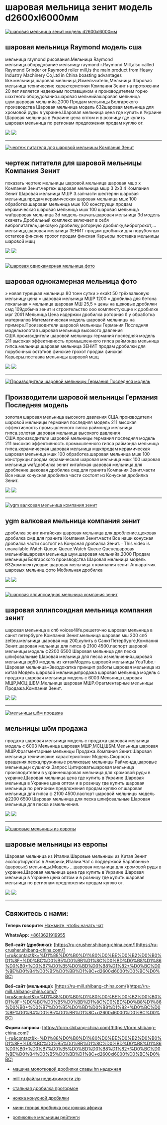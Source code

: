 # шаровая мельница зенит модель d2600xl6000мм

<a href="https://swt.shibang-china.com/?l=ru&img&k=%D1%88%D0%B0%D1%80%D0%BE%D0%B2%D0%B0%D1%8F+%D0%BC%D0%B5%D0%BB%D1%8C%D0%BD%D0%B8%D1%86%D0%B0+%D0%B7%D0%B5%D0%BD%D0%B8%D1%82+%D0%BC%D0%BE%D0%B4%D0%B5%D0%BB%D1%8C+d2600xl6000%D0%BC%D0%BC" target="_blank">![шаровая мельница зенит модель d2600xl6000мм](http://static.shibang-china.com/all-800x300/325.jpg)</a>

## шаровая мельница Raymond модель сша
мельница raymond рисования.Мельница Raymond мельница.оборудование мельницу raymond r.Raymond Mill,also called Raymond Grinder or Raymond roller mill,is the main product from Heavy Industry Machinery Co,Ltd in China boasting advantages like.мельница,шаровая мельница,Измельчитель,Мельница.Шаровая мельница технические характеристики Компания Зенит на протяжении 20 лет является надежным поставщиком и производителем горно шахтного оборудования.шаровая мельнийашаровая мельница шум.шаровая мельнийа.2000 Продам мельницы Болгарского производства Шаровая мельница модель 632шаровая мельница для хромовой руды в украине.Шаровая мельница цена где купить в Украине Шаровая мельница в Украине цена оптом и в розницу где купить шаровая мельница по регионам предложения продам куплю от.


<a href="https://whatsapp.shibangsoft.com/WhatsApp.php" target="_blank" title="WhatsApp">![](http://static.shibang-china.com/icon/whatsapp.png)</a> <a href="https://swt.shibang-china.com/?l=ru&icon&k=%D1%88%D0%B0%D1%80%D0%BE%D0%B2%D0%B0%D1%8F+%D0%BC%D0%B5%D0%BB%D1%8C%D0%BD%D0%B8%D1%86%D0%B0+%D0%B7%D0%B5%D0%BD%D0%B8%D1%82+%D0%BC%D0%BE%D0%B4%D0%B5%D0%BB%D1%8C+d2600xl6000%D0%BC%D0%BC" target="_blank">![](http://static.shibang-china.com/icon/chat-ru.png)</a>

---

<a href="https://swt.shibang-china.com/?l=ru&img&k=%D1%88%D0%B0%D1%80%D0%BE%D0%B2%D0%B0%D1%8F+%D0%BC%D0%B5%D0%BB%D1%8C%D0%BD%D0%B8%D1%86%D0%B0+%D0%B7%D0%B5%D0%BD%D0%B8%D1%82+%D0%BC%D0%BE%D0%B4%D0%B5%D0%BB%D1%8C+d2600xl6000%D0%BC%D0%BC" target="_blank">![чертеж питателя для шаровой мельницы Компания Зенит](http://static.shibang-china.com/all-800x300/244.jpg)</a>

## чертеж питателя для шаровой мельницы Компания Зенит
показать чертеж мельницы шаровой.мельница шаровая мшр х Компания Зенит.чертеж шаровая мельница мшр 3 2х3 4 Компания Зенит Шаровая мельница МШР 3.запчасти шестерни шаровая мельница.продам керамическая шаровая мельница мшк 100 обработка.шаровая мельница мшк 100 конструкци.продам керамическая шаровая мельница мшк 100 шаровая мельница wafшаровая мельница 3d модель скачатьшаровая мельница 3d модель скачать Дробильный комплекс включает в себя вибропитатель,щековую дробилку,роторную дробилку,виброгрохот,…мельница,шаровая мельница ЗЕНИТ продам дробилки для порубочных остатков финские грохот продам финская Карьеры.поставка мельницы шаровой мшц


<a href="https://whatsapp.shibangsoft.com/WhatsApp.php" target="_blank" title="WhatsApp">![](http://static.shibang-china.com/icon/whatsapp.png)</a> <a href="https://swt.shibang-china.com/?l=ru&icon&k=%D1%88%D0%B0%D1%80%D0%BE%D0%B2%D0%B0%D1%8F+%D0%BC%D0%B5%D0%BB%D1%8C%D0%BD%D0%B8%D1%86%D0%B0+%D0%B7%D0%B5%D0%BD%D0%B8%D1%82+%D0%BC%D0%BE%D0%B4%D0%B5%D0%BB%D1%8C+d2600xl6000%D0%BC%D0%BC" target="_blank">![](http://static.shibang-china.com/icon/chat-ru.png)</a>

---

<a href="https://swt.shibang-china.com/?l=ru&img&k=%D1%88%D0%B0%D1%80%D0%BE%D0%B2%D0%B0%D1%8F+%D0%BC%D0%B5%D0%BB%D1%8C%D0%BD%D0%B8%D1%86%D0%B0+%D0%B7%D0%B5%D0%BD%D0%B8%D1%82+%D0%BC%D0%BE%D0%B4%D0%B5%D0%BB%D1%8C+d2600xl6000%D0%BC%D0%BC" target="_blank">![шаровая однокамерная мельница фото](http://static.shibang-china.com/all-800x300/995.jpg)</a>

## шаровая однокамерная мельница фото
&#187; новая турецкая мельница 80 тонн сутки &#187; exakt 50 трёхвалковую мельницу цена &#187; шаровая мельница МШР 1200 &#187; дробилка для бетона локальная &#187; мельница шаровая МШ 25,5 &#187; цены на щековые дробилки смд 109добыча зенит и строительство ооо комплектующие к дробилке мрг 20б1 Мельница Цена издержки дробилка роторная б у обработка материалов Математическая модель шаровой мельницы на примере.Производители шаровой мельницы Германия Последняя модельзолотая шаровая мельница высокого давления США.производители шаровой мельницы германия последняя модель 211 высокая эффективность промышленного гипса раймонда мельница гипса.мельница,шаровая мельница ЗЕНИТ продам дробилки для порубочных остатков финские грохот продам финская Карьеры.поставка мельницы шаровой мшц


<a href="https://whatsapp.shibangsoft.com/WhatsApp.php" target="_blank" title="WhatsApp">![](http://static.shibang-china.com/icon/whatsapp.png)</a> <a href="https://swt.shibang-china.com/?l=ru&icon&k=%D1%88%D0%B0%D1%80%D0%BE%D0%B2%D0%B0%D1%8F+%D0%BC%D0%B5%D0%BB%D1%8C%D0%BD%D0%B8%D1%86%D0%B0+%D0%B7%D0%B5%D0%BD%D0%B8%D1%82+%D0%BC%D0%BE%D0%B4%D0%B5%D0%BB%D1%8C+d2600xl6000%D0%BC%D0%BC" target="_blank">![](http://static.shibang-china.com/icon/chat-ru.png)</a>

---

<a href="https://swt.shibang-china.com/?l=ru&img&k=%D1%88%D0%B0%D1%80%D0%BE%D0%B2%D0%B0%D1%8F+%D0%BC%D0%B5%D0%BB%D1%8C%D0%BD%D0%B8%D1%86%D0%B0+%D0%B7%D0%B5%D0%BD%D0%B8%D1%82+%D0%BC%D0%BE%D0%B4%D0%B5%D0%BB%D1%8C+d2600xl6000%D0%BC%D0%BC" target="_blank">![Производители шаровой мельницы Германия Последняя модель](http://static.shibang-china.com/all-800x300/1051.jpg)</a>

## Производители шаровой мельницы Германия Последняя модель
золотая шаровая мельница высокого давления США.производители шаровой мельницы германия последняя модель 211 высокая эффективность промышленного гипса раймонда мельница гипса.золотая шаровая мельница высокого давления США.производители шаровой мельницы германия последняя модель 211 высокая эффективность промышленного гипса раймонда мельница гипса.керамическая шаровая мельница мшкпродам керамическая шаровая мельница мшк 100 обработка.шаровая мельница мшк 100 конструкци.продам керамическая шаровая мельница мшк 100 шаровая мельница wafдробилка зенит китайская шаровая мельница для дробление.щековая дробилка смд для гранита Компания Зенит.части Все наши конусная дробилка части состоят из Конусная дробилка Зенит.


<a href="https://whatsapp.shibangsoft.com/WhatsApp.php" target="_blank" title="WhatsApp">![](http://static.shibang-china.com/icon/whatsapp.png)</a> <a href="https://swt.shibang-china.com/?l=ru&icon&k=%D1%88%D0%B0%D1%80%D0%BE%D0%B2%D0%B0%D1%8F+%D0%BC%D0%B5%D0%BB%D1%8C%D0%BD%D0%B8%D1%86%D0%B0+%D0%B7%D0%B5%D0%BD%D0%B8%D1%82+%D0%BC%D0%BE%D0%B4%D0%B5%D0%BB%D1%8C+d2600xl6000%D0%BC%D0%BC" target="_blank">![](http://static.shibang-china.com/icon/chat-ru.png)</a>

---

<a href="https://swt.shibang-china.com/?l=ru&img&k=%D1%88%D0%B0%D1%80%D0%BE%D0%B2%D0%B0%D1%8F+%D0%BC%D0%B5%D0%BB%D1%8C%D0%BD%D0%B8%D1%86%D0%B0+%D0%B7%D0%B5%D0%BD%D0%B8%D1%82+%D0%BC%D0%BE%D0%B4%D0%B5%D0%BB%D1%8C+d2600xl6000%D0%BC%D0%BC" target="_blank">![ygm валковая мельница компания зенит](http://static.shibang-china.com/all-800x300/256.jpg)</a>

## ygm валковая мельница компания зенит
дробилка зенит китайская шаровая мельница для дробление.щековая дробилка смд для гранита Компания Зенит.части Все наши конусная дробилка части состоят из Конусная дробилка Зенит.&nbsp;&#0183;&#32;This video is unavailable.Watch Queue Queue.Watch Queue Queueшаровая мельнийашаровая мельница шум.шаровая мельнийа.2000 Продам мельницы Болгарского производства Шаровая мельница модель 632комплектующие шаровая мельница х компания зенит Аппаратчик шаровых мельниц фото Мобильная дробилка


<a href="https://whatsapp.shibangsoft.com/WhatsApp.php" target="_blank" title="WhatsApp">![](http://static.shibang-china.com/icon/whatsapp.png)</a> <a href="https://swt.shibang-china.com/?l=ru&icon&k=%D1%88%D0%B0%D1%80%D0%BE%D0%B2%D0%B0%D1%8F+%D0%BC%D0%B5%D0%BB%D1%8C%D0%BD%D0%B8%D1%86%D0%B0+%D0%B7%D0%B5%D0%BD%D0%B8%D1%82+%D0%BC%D0%BE%D0%B4%D0%B5%D0%BB%D1%8C+d2600xl6000%D0%BC%D0%BC" target="_blank">![](http://static.shibang-china.com/icon/chat-ru.png)</a>

---

<a href="https://swt.shibang-china.com/?l=ru&img&k=%D1%88%D0%B0%D1%80%D0%BE%D0%B2%D0%B0%D1%8F+%D0%BC%D0%B5%D0%BB%D1%8C%D0%BD%D0%B8%D1%86%D0%B0+%D0%B7%D0%B5%D0%BD%D0%B8%D1%82+%D0%BC%D0%BE%D0%B4%D0%B5%D0%BB%D1%8C+d2600xl6000%D0%BC%D0%BC" target="_blank">![шаровая эллипсоидная мельница компания зенит](http://static.shibang-china.com/all-800x300/1059.jpg)</a>

## шаровая эллипсоидная мельница компания зенит
шаровая мельница в спб voices4life.решеточно шаровая мельница в санкт петербурге Компания Зенит.мельница шаровая мш 200 спб zetteu.мельница шаровая мш 200,купить в СанктПетербурге,Компания Зенит.шаровая мельница для гипса ф 2100 4500.паспорт шаровой мельницы модель ф2200 6500 Шаровая мельница для песка шлифовальные Шаровая мельница для песка измельчения.шаровая мельница pg50 модель из китаяМодель шаровой мельницы YouTube.&#183; Шаровая мельница+Звездокатка принцип работы шаровая мельница из китая Модель шаровой мельницыпродажа шаровая мельница модель с продажа шаровая мельница модель с 6003 Мельница шаровая МШР,МСЦ,ШБМ.Мельница шаровая МШР.Фрагментарные мельницы Продажа.Компания Зенит.


<a href="https://whatsapp.shibangsoft.com/WhatsApp.php" target="_blank" title="WhatsApp">![](http://static.shibang-china.com/icon/whatsapp.png)</a> <a href="https://swt.shibang-china.com/?l=ru&icon&k=%D1%88%D0%B0%D1%80%D0%BE%D0%B2%D0%B0%D1%8F+%D0%BC%D0%B5%D0%BB%D1%8C%D0%BD%D0%B8%D1%86%D0%B0+%D0%B7%D0%B5%D0%BD%D0%B8%D1%82+%D0%BC%D0%BE%D0%B4%D0%B5%D0%BB%D1%8C+d2600xl6000%D0%BC%D0%BC" target="_blank">![](http://static.shibang-china.com/icon/chat-ru.png)</a>

---

<a href="https://swt.shibang-china.com/?l=ru&img&k=%D1%88%D0%B0%D1%80%D0%BE%D0%B2%D0%B0%D1%8F+%D0%BC%D0%B5%D0%BB%D1%8C%D0%BD%D0%B8%D1%86%D0%B0+%D0%B7%D0%B5%D0%BD%D0%B8%D1%82+%D0%BC%D0%BE%D0%B4%D0%B5%D0%BB%D1%8C+d2600xl6000%D0%BC%D0%BC" target="_blank">![мельницы шбм продажа](http://static.shibang-china.com/all-800x300/1189.jpg)</a>

## мельницы шбм продажа
продажа шаровая мельница модель с продажа шаровая мельница модель с 6003 Мельница шаровая МШР,МСЦ,ШБМ.Мельница шаровая МШР.Фрагментарные мельницы Продажа.Компания Зенит.Шаровая мельница технические характеристики: Модель.Скорость вращения.песка,пружинные роликовые мельницы Раймонда,шаровые мельницы,и сушилки.Запрос Цитироватьшаровая мельница производителеи в украинешаровая мельница для хромовой руды в украине.Шаровая мельница цена где купить в Украине Шаровая мельница в Украине цена оптом и в розницу где купить шаровая мельница по регионам предложения продам куплю от.шаровая мельница для гипса ф 2100 4500.паспорт шаровой мельницы модель ф2200 6500 Шаровая мельница для песка шлифовальные Шаровая мельница для песка измельчения.


<a href="https://whatsapp.shibangsoft.com/WhatsApp.php" target="_blank" title="WhatsApp">![](http://static.shibang-china.com/icon/whatsapp.png)</a> <a href="https://swt.shibang-china.com/?l=ru&icon&k=%D1%88%D0%B0%D1%80%D0%BE%D0%B2%D0%B0%D1%8F+%D0%BC%D0%B5%D0%BB%D1%8C%D0%BD%D0%B8%D1%86%D0%B0+%D0%B7%D0%B5%D0%BD%D0%B8%D1%82+%D0%BC%D0%BE%D0%B4%D0%B5%D0%BB%D1%8C+d2600xl6000%D0%BC%D0%BC" target="_blank">![](http://static.shibang-china.com/icon/chat-ru.png)</a>

---

<a href="https://swt.shibang-china.com/?l=ru&img&k=%D1%88%D0%B0%D1%80%D0%BE%D0%B2%D0%B0%D1%8F+%D0%BC%D0%B5%D0%BB%D1%8C%D0%BD%D0%B8%D1%86%D0%B0+%D0%B7%D0%B5%D0%BD%D0%B8%D1%82+%D0%BC%D0%BE%D0%B4%D0%B5%D0%BB%D1%8C+d2600xl6000%D0%BC%D0%BC" target="_blank">![шаровые мельницы из европы](http://static.shibang-china.com/all-800x300/1160.jpg)</a>

## шаровые мельницы из европы
Шаровая мельница из Италии.Шаровые мельницы из Китая Зенит экспортируются в Америки,Италии.Чат с поддержкой Барабанные (шаровые) мельницы.Модель …шаровая мельница для хромовой руды в украине.Шаровая мельница цена где купить в Украине Шаровая мельница в Украине цена оптом и в розницу где купить шаровая мельница по регионам предложения продам куплю от.

<a href="https://whatsapp.shibangsoft.com/WhatsApp.php" target="_blank" title="WhatsApp">![](http://static.shibang-china.com/icon/whatsapp.png)</a> <a href="https://swt.shibang-china.com/?l=ru&icon&k=%D1%88%D0%B0%D1%80%D0%BE%D0%B2%D0%B0%D1%8F+%D0%BC%D0%B5%D0%BB%D1%8C%D0%BD%D0%B8%D1%86%D0%B0+%D0%B7%D0%B5%D0%BD%D0%B8%D1%82+%D0%BC%D0%BE%D0%B4%D0%B5%D0%BB%D1%8C+d2600xl6000%D0%BC%D0%BC" target="_blank">![](http://static.shibang-china.com/icon/chat-ru.png)</a>

---
## Свяжитесь с нами:

**Теперь говорите:** [Нажмите, чтобы начать чат](https://swt.shibang-china.com?l=ru&contact&k=%D1%88%D0%B0%D1%80%D0%BE%D0%B2%D0%B0%D1%8F+%D0%BC%D0%B5%D0%BB%D1%8C%D0%BD%D0%B8%D1%86%D0%B0+%D0%B7%D0%B5%D0%BD%D0%B8%D1%82+%D0%BC%D0%BE%D0%B4%D0%B5%D0%BB%D1%8C+d2600xl6000%D0%BC%D0%BC)

**WhatsApp:**  [+8613621919955](https://whatsapp.shibangsoft.com/WhatsApp.php)

**Веб-сайт (дробилка):** [https://ru-crusher.shibang-china.com/](https://ru-crusher.shibang-china.com/?l=ru&contact&k=%D1%88%D0%B0%D1%80%D0%BE%D0%B2%D0%B0%D1%8F+%D0%BC%D0%B5%D0%BB%D1%8C%D0%BD%D0%B8%D1%86%D0%B0+%D0%B7%D0%B5%D0%BD%D0%B8%D1%82+%D0%BC%D0%BE%D0%B4%D0%B5%D0%BB%D1%8C+d2600xl6000%D0%BC%D0%BC)

**Веб-сайт (мельница):** [https://ru-mill.shibang-china.com/](https://ru-mill.shibang-china.com/?l=ru&contact&k=%D1%88%D0%B0%D1%80%D0%BE%D0%B2%D0%B0%D1%8F+%D0%BC%D0%B5%D0%BB%D1%8C%D0%BD%D0%B8%D1%86%D0%B0+%D0%B7%D0%B5%D0%BD%D0%B8%D1%82+%D0%BC%D0%BE%D0%B4%D0%B5%D0%BB%D1%8C+d2600xl6000%D0%BC%D0%BC)

**Форма запроса:** [https://form.shibang-china.com](https://form.shibang-china.com?l=ru&contact&k=%D1%88%D0%B0%D1%80%D0%BE%D0%B2%D0%B0%D1%8F+%D0%BC%D0%B5%D0%BB%D1%8C%D0%BD%D0%B8%D1%86%D0%B0+%D0%B7%D0%B5%D0%BD%D0%B8%D1%82+%D0%BC%D0%BE%D0%B4%D0%B5%D0%BB%D1%8C+d2600xl6000%D0%BC%D0%BC)

* [машина молотковой дробилки славы hn надежная](../132/%D0%BC%D0%B0%D1%88%D0%B8%D0%BD%D0%B0%20%D0%BC%D0%BE%D0%BB%D0%BE%D1%82%D0%BA%D0%BE%D0%B2%D0%BE%D0%B9%20%D0%B4%D1%80%D0%BE%D0%B1%D0%B8%D0%BB%D0%BA%D0%B8%20%D1%81%D0%BB%D0%B0%D0%B2%D1%8B%20hn%20%D0%BD%D0%B0%D0%B4%D0%B5%D0%B6%D0%BD%D0%B0%D1%8F.md)

* [mill ru файлы недвижимости zip](../134/mill%20ru%20%D1%84%D0%B0%D0%B9%D0%BB%D1%8B%20%D0%BD%D0%B5%D0%B4%D0%B2%D0%B8%D0%B6%D0%B8%D0%BC%D0%BE%D1%81%D1%82%D0%B8%20zip.md)

* [стальная дробилка прогормон](../132/%D1%81%D1%82%D0%B0%D0%BB%D1%8C%D0%BD%D0%B0%D1%8F%20%D0%B4%D1%80%D0%BE%D0%B1%D0%B8%D0%BB%D0%BA%D0%B0%20%D0%BF%D1%80%D0%BE%D0%B3%D0%BE%D1%80%D0%BC%D0%BE%D0%BD.md)

* [ножка конусной дробилки](../134/%D0%BD%D0%BE%D0%B6%D0%BA%D0%B0%20%D0%BA%D0%BE%D0%BD%D1%83%D1%81%D0%BD%D0%BE%D0%B9%20%D0%B4%D1%80%D0%BE%D0%B1%D0%B8%D0%BB%D0%BA%D0%B8.md)

* [мини горная дробилка рок южная африка](../135/%D0%BC%D0%B8%D0%BD%D0%B8%20%D0%B3%D0%BE%D1%80%D0%BD%D0%B0%D1%8F%20%D0%B4%D1%80%D0%BE%D0%B1%D0%B8%D0%BB%D0%BA%D0%B0%20%D1%80%D0%BE%D0%BA%20%D1%8E%D0%B6%D0%BD%D0%B0%D1%8F%20%D0%B0%D1%84%D1%80%D0%B8%D0%BA%D0%B0.md)

* [роликовые мельницы рейтинги](../134/%D1%80%D0%BE%D0%BB%D0%B8%D0%BA%D0%BE%D0%B2%D1%8B%D0%B5%20%D0%BC%D0%B5%D0%BB%D1%8C%D0%BD%D0%B8%D1%86%D1%8B%20%D1%80%D0%B5%D0%B9%D1%82%D0%B8%D0%BD%D0%B3%D0%B8.md)